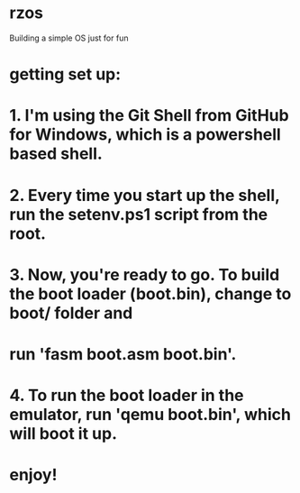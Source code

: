 # rzos
Building a simple OS just for fun

#
# getting set up:
#
# 1. I'm using the Git Shell from GitHub for Windows, which is a powershell based shell.
# 2. Every time you start up the shell, run the setenv.ps1 script from the root.
# 3. Now, you're ready to go. To build the boot loader (boot.bin), change to boot/ folder and
#    run 'fasm boot.asm boot.bin'.
# 4. To run the boot loader in the emulator, run 'qemu boot.bin', which will boot it up.
#

# enjoy!